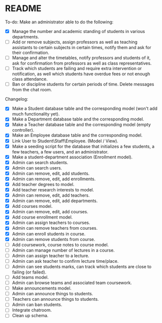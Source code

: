 # README

To-do:
Make an administrator able to do the following:
- [x] Manage the number and academic standing of students in various departments.
- [ ] Add or remove subjects, assign professors as well as teaching assistants to certain subjects in certain times, notify them and ask for their confirmation.
- [ ] Manage and alter the timetables, notify professors and students of it, ask for confirmation from professors as well as class representatives.
- [ ] Track which students are failing and require extra intervention or notification, as well which students have overdue fees or not enough class attendance.
- [ ] Ban or discipline students for certain periods of time. Delete messages from the chat room.

Changelog:
- [x] Make a Student database table and the corresponding model (won't add much functionality yet).
- [x] Make a Department database table and the corresponding model.
- [x] Make a Teacher database table and the corresponding model (empty controller).
- [x] Make an Employee database table and the corresponding model.
- [x] Link User to Student\Staff\Employee. (Model / View).
- [x] Make a seeding script for the database that initializes a few students, a few teachers, a few users, and an administrator.
- [x] Make a student-department association (Enrollment model).
- [x] Admin can search students.
- [x] Admin can search users.
- [x] Admin can remove, edit, add students.
- [x] Admin can remove, edit, add enrollments.
- [x] Add teacher degrees to model.
- [x] Add teacher research interests to model.
- [x] Admin can remove, edit, add teachers.
- [x] Admin can remove, edit, add departments.
- [x] Add courses model.
- [x] Admin can remove, edit, add courses.
- [x] Add course enrollment model.
- [x] Admin can assign teachers to courses.
- [x] Admin can remove teachers from courses.
- [x] Admin can enroll students in course.
- [x] Admin can remove students from course.
- [ ] Add coursework, course notes to course model.
- [ ] Admin can manage number of lectures in a course.
- [ ] Admin can assign teacher to a lecture.
- [ ] Admin can ask teacher to confirm lecture time/place.
- [ ] Admin can see students marks, can track which students are close to failing (or failed).
- [ ] Add teams model.
- [ ] Admin can browse teams and associated team coursework.
- [ ] Make announcements model.
- [ ] Admin can announce things to students.
- [ ] Teachers can announce things to students.
- [ ] Admin can ban students.
- [ ] Integrate chatroom.
- [ ] Clean up schema.